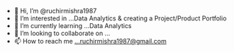 - 👋 Hi, I’m @ruchirmishra1987
- 👀 I’m interested in ...Data Analytics & creating a Project/Product Portfolio
- 🌱 I’m currently learning ...Data Analytics
- 💞️ I’m looking to collaborate on ...
- 📫 How to reach me ...ruchirmishra1987@gmail.com

<!---
ruchirmishra1987/ruchirmishra1987 is a ✨ special ✨ repository because its `README.md` (this file) appears on your GitHub profile.
You can click the Preview link to take a look at your changes.
--->
